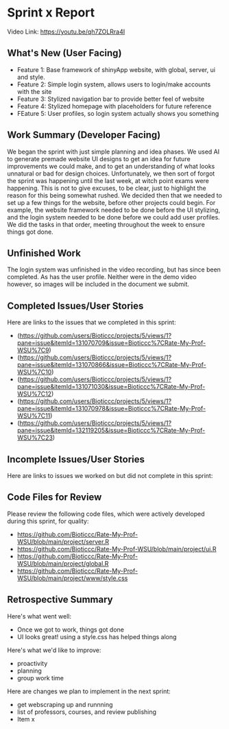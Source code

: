 # Sprint x Report 
Video Link: https://youtu.be/qh7ZOLRra4I
## What's New (User Facing)
 * Feature 1: Base framework of shinyApp website, with global, server, ui and style.
 * Feature 2: Simple login system, allows users to login/make accounts with the site
 * Feature 3: Stylized navigation bar to provide better feel of website
 * Feature 4: Stylized homepage with placeholders for future reference
 * FEature 5: User profiles, so login system actually shows you something

## Work Summary (Developer Facing)
 We began the sprint with just simple planning and idea phases. We used AI to generate premade website UI designs to get an idea for future improvements we could make, and to get an understanding of what looks unnatural or bad for design choices. Unfortunately, we then sort of forgot the sprint was happening until the last week, at witch point exams were happening. This is not to give excuses, to be clear, just to highlight the reason for this being somewhat rushed. We decided then that we needed to set up a few things for the website, before other projects could begin. For example, the website framework needed to be done before the UI stylizing, and the login system needed to be done before we could add user profiles. We did the tasks in that order, meeting throughout the week to ensure things got done.

## Unfinished Work
The login system was unfinished in the video recording, but has since been completed. As has the user profile. Neither were in the demo video however, so images will be included in the document we submit. 

## Completed Issues/User Stories
Here are links to the issues that we completed in this sprint:
 * (https://github.com/users/Bioticcc/projects/5/views/1?pane=issue&itemId=131070709&issue=Bioticcc%7CRate-My-Prof-WSU%7C9)
 * (https://github.com/users/Bioticcc/projects/5/views/1?pane=issue&itemId=131070866&issue=Bioticcc%7CRate-My-Prof-WSU%7C10)
 * (https://github.com/users/Bioticcc/projects/5/views/1?pane=issue&itemId=131071030&issue=Bioticcc%7CRate-My-Prof-WSU%7C12)
 * (https://github.com/users/Bioticcc/projects/5/views/1?pane=issue&itemId=131070978&issue=Bioticcc%7CRate-My-Prof-WSU%7C11)
 * (https://github.com/users/Bioticcc/projects/5/views/1?pane=issue&itemId=132119205&issue=Bioticcc%7CRate-My-Prof-WSU%7C23)

 ## Incomplete Issues/User Stories
 Here are links to issues we worked on but did not complete in this sprint:

## Code Files for Review
Please review the following code files, which were actively developed during this sprint, for quality:
 * https://github.com/Bioticcc/Rate-My-Prof-WSU/blob/main/project/server.R
 * https://github.com/Bioticcc/Rate-My-Prof-WSU/blob/main/project/ui.R
 * https://github.com/Bioticcc/Rate-My-Prof-WSU/blob/main/project/global.R
 * https://github.com/Bioticcc/Rate-My-Prof-WSU/blob/main/project/www/style.css
 
## Retrospective Summary
Here's what went well:
  * Once we got to work, things got done
  * UI looks great! using a style.css has helped things along
 
Here's what we'd like to improve:
   * proactivity
   * planning
   * group work time
  
Here are changes we plan to implement in the next sprint:
   * get webscraping up and runnning
   * list of professors, courses, and review publishing
   * Item x


